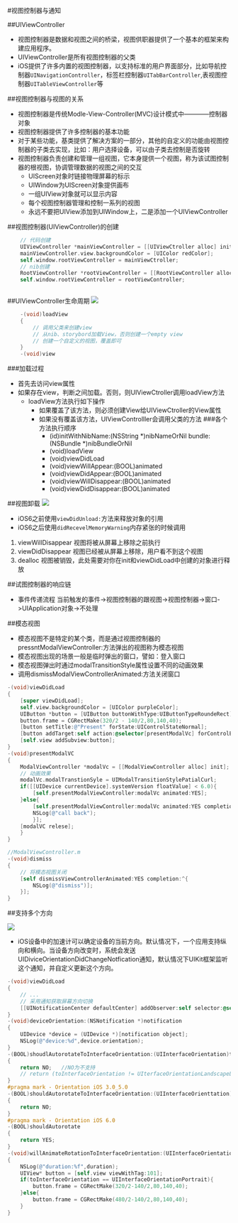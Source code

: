 #视图控制器与通知

##UIViewController
- 视图控制器是数据和视图之间的桥梁，视图供职器提供了一个基本的框架来构建应用程序。
- UIViewController是所有视图控制器的父类
- iOS提供了许多内置的视图控制器，以支持标准的用户界面部分，比如导航控制器`UINavigationController`，标签栏控制器`UITabBarController`,表视图控制器`UITableViewController`等

##视图控制器与视图的关系
- 视图控制器是传统Modle-View-Controller(MVC)设计模式中————控制器对象
- 视图控制器提供了许多控制器的基本功能
- 对于某些功能，基类提供了解决方案的一部分，其他的自定义的功能由视图控制器的子类去实现，比如：用户选择设备，可以由子类去控制是否旋转
- 视图控制器负责创建和管理一组视图，它本身提供一个视图，称为该试图控制器的根视图，协调管理数据的视图之间的交互
    + UIScreen对象时链接物理屏幕的标示
    + UIWindow为UIScreen对象提供画布
    + 一组UIView对象就可以显示内容
    + 每个视图控制器管理和控制一系列的视图
    + 永远不要把UIView添加到UIWindow上，二是添加一个UIViewController
    
##视图控制器(UIViewController)的创建
```Objective-C
    // 代码创建
    UIViewController *mainViewController = [[UIViewCtroller alloc] init];
    mainViewController.view.backgroundColor = [UIColor redColor];
    self.window.rootViewController = mainViewCtroller;
    // nib创建
    RootViewController *rootViewController = [[RootViewController alloc] initWithNibName:@"view" bundle:nil];
    self.window.rootViewController = rootViewController;
    
```

##UIViewController生命周期
![](https://github.com/zt1991616/blog/raw/master/Image/Load.jpg)
```Objective-c
    -(void)loadView
    {
        // 调用父类来创建view
        // 从nib、storybord加载View，否则创建一个empty view
        // 创建一个自定义的视图，覆盖即可
    }
    -(void)view
```
###加载过程
- 首先去访问view属性
- 如果存在view，判断之间加载。否则，则UIViewCtroller调用loadView方法
    + loadView方法执行如下操作
        + 如果覆盖了该方法，则必须创建View给UIViewCtroller的View属性
        + 如果没有覆盖该方法，UIViewControlller会调用父类的方法
###各个方法执行顺序
            - (id)initWithNibName:(NSString *)nibNameOrNil bundle:(NSBundle *)nibBundleOrNil
            - (void)loadView
            - (void)viewDidLoad
            - (void)viewWillAppear:(BOOL)animated
            - (void)viewDidAppear:(BOOL)animated
            - (void)viewWillDisappear:(BOOL)animated
            - (void)viewDidDisappear:(BOOL)animated

##视图卸载
![](https://github.com/zt1991616/blog/raw/master/Image/Unload.jpg)
- iOS6之前使用`viewDidUnload:`方法来释放对象的引用
- iOS6之后使用`didRecevelMemoryWarning`内存紧张的时候调用
1. viewWillDisappear    视图将被从屏幕上移除之前执行
2. viewDidDisappear  视图已经被从屏幕上移除，用户看不到这个视图   
3. dealloc  视图被销毁，此处需要对你在init和viewDidLoad中创建的对象进行释放

##试图控制器的响应链
- 事件传递流程
    当前触发的事件->视图控制器的跟视图->视图控制器->窗口->UIApplication对象->不处理
    
##模态视图

- 模态视图不是特定的某个类，而是通过视图控制器的pressntModalViewController:方法弹出的视图称为模态视图
- 模态视图出现的场景一般是临时弹出的窗口，譬如：登入窗口
- 模态视图弹出时通过modalTransitionStyle属性设置不同的动画效果
- 调用dismissModalViewControllerAnimated:方法关闭窗口

```Objective-c
-(void)viewDidLoad
{
    [super viewDidLoad];
    self.view.backgroundColor = [UIColor purpleColor];
    UIButton *button = [UIButton buttonWithType:UIButtonTypeRoundeRect];
    button.frame = CGRectMake(320/2 - 140/2,80,140,40);
    [button setTitle:@"Present" forState:UIControlStateNormal];
    [button addTarget:self action:@selector[presentModalVc] forControlEvents:UIControlEventTouchUpInside];
    [self.view addSubview:button];
}
-(void)presentModalVC
{
    ModalViewController *modalVc = [[ModalViewController alloc] init];
    // 动画效果
    modalVc.modalTranstionSyle = UIModalTransitionStylePatialCurl;
    if([[UIDevice currentDevice].systemVersion floatValue] < 6.0){
        [self.presentModalViewController:modalVc animated:YES];
    }else{
        [self.presentModalViewController:modalVc animated:YES completion:^{
        NSLog(@"call back");
        }];
    [modalVC relese];
    }
}
```
```Objective-c
//ModalViewController.m
-(void)dismiss
{   
    // 将模态视图关闭
    [self dismissViewControllerAnimated:YES completion:^{
        NSLog(@"dismiss")];
    }];
}
```

##支持多个方向

![](https://github.com/zt1991616/blog/raw/master/Image/Orientation.png)
- iOS设备中的加速计可以确定设备的当前方向。默认情况下，一个应用支持纵向和横向。当设备方向改变时，系统会发送UIDiviceOrientationDidChangeNotfication通知，默认情况下UIKit框架监听这个通知，并自定义更新这个方向。
```Objective-c
-(void)viewDidLoad
{
    // ...
    // 采用通知获取屏幕方向切换
    [[UINotificationCenter defaultCenter] addObserver:self selector:@selector(deviceOrientation:)name:UIDeviceOrientationDidChangeNotifitation object:nil];
}
-(void)deviceOrientation:(NSNotification *)notification
{
    UIDevice *device = (UIDevice *)[notification object];
    NSLog(@"device:%d",device.orientation);
}
-(BOOL)shoudlAutorotateToInterfaceOrientation:(UIInterfaceOrientation)toInterfaceOrientation
{
    return NO;   //NO为不支持
    // return (toInterfaceOrientation != UIterfaceOrientationLandscapeLeft); // 不支持一个方向
}
#pragma mark - Orientation iOS 3.0_5.0
-(BOOL)shouldAutorotateToInterfaceOrientation:(UIInterfaceOrienttation)toInterfaceOrientation
{
    return NO;
}
#pragma mark - Orientation iOS 6.0
-(BOOL)shouldAutorotate
{
    return YES;
}
-(void)willAnimateRotationToInterfaceOrientation:(UIInterfaceOrientation)toInterfaceOrientation duration:(NSTimeInterval)duration
{
    NSLog(@"duration:%f",duration);
    UIView* button = [self.view viewWithTag:101];
    if(toInterfaceOrientation == UIInterfaceOrientationPortrait){
        button.frame = CGRectMake(320/2-140/2,80,140,40);
    }else{
        button.frame = CGRectMake(480/2-140/2,80,140,40);
    }
}
```
